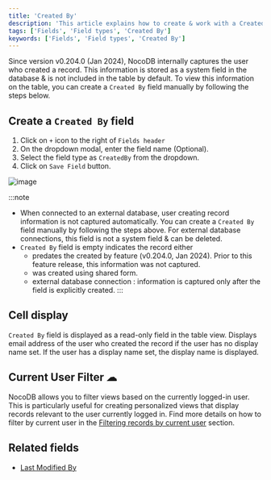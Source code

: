 ```yaml
---
title: 'Created By'
description: 'This article explains how to create & work with a Created By field.'
tags: ['Fields', 'Field types', 'Created By']
keywords: ['Fields', 'Field types', 'Created By']
---
```


Since version v0.204.0 (Jan 2024), NocoDB internally captures the user who created a record. This information is stored as a system field in the database & is not included in the table by default. To view this information on the table, you can create a `Created By` field manually by following the steps below.

## Create a `Created By` field
1. Click on `+` icon to the right of `Fields header`
2. On the dropdown modal, enter the field name (Optional).
3. Select the field type as `CreatedBy` from the dropdown.
4. Click on `Save Field` button.

![image](/img/v2/fields/types/created-by.png)

:::note
- When connected to an external database, user creating record information is not captured automatically. You can create a `Created By` field manually by following the steps above. For external database connections, this field is not a system field & can be deleted.
- `Created By` field is empty indicates the record either
  - predates the created by feature (v0.204.0, Jan 2024). Prior to this feature release, this information was not captured.
  - was created using shared form.
  - external database connection : information is captured only after the field is explicitly created.
:::

## Cell display
`Created By` field is displayed as a read-only field in the table view. Displays email address of the user who created the record if the user has no display name set. If the user has a display name set, the display name is displayed.

## Current User Filter ☁
NocoDB allows you to filter views based on the currently logged-in user. This is particularly useful for creating personalized views that display records relevant to the user currently logged in. Find more details on how to filter by current user in the [Filtering records by current user](/table-operations/filter#filter-by-current-user) section.


## Related fields
- [Last Modified By](030.last-modified-by.md)


